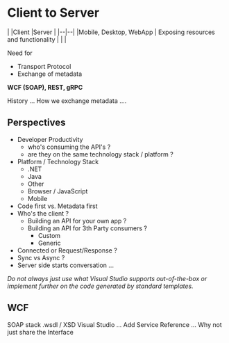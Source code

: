 # Client to Server 

|
|Client  |Server  |
|--|--|
|Mobile, Desktop, WebApp | Exposing resources and functionality
|  |  |

Need for 

 - Transport Protocol
 - Exchange of metadata

**WCF (SOAP), REST, gRPC**

History ...
How we exchange metadata ....

## Perspectives

 - Developer Productivity
	 - who's consuming the API's ? 
	 - are they on the same technology stack / platform ?
 - Platform / Technology Stack 
   - .NET
   - Java
   - Other
   - Browser / JavaScript
   - Mobile 
  - Code first vs. Metadata first 
 - Who's the client ?
   - Building an API for your own app ?
   - Building an API for 3th Party consumers ?
     - Custom
     - Generic
  - Connected or Request/Response ?
  - Sync vs Async ?
  - Server side starts conversation ...

*Do not always just use what Visual Studio supports out-of-the-box or implement further on the code generated by standard templates.*

## WCF

 SOAP stack
 .wsdl / XSD
 Visual Studio ... Add Service Reference ...
 Why not just share the Interface
 
   

<!--stackedit_data:
eyJoaXN0b3J5IjpbNDk0ODMzODMyLDgxNDg0MzM0XX0=
-->